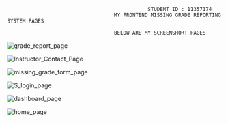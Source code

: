                                                   STUDENT ID : 11357174
                                       MY FRONTEND MISSING GRADE REPORTING SYSTEM PAGES

                                       BELOW ARE MY SCREENSHORT PAGES

   ![grade_report_page](https://github.com/SPEEDOFLIGHT559/11357174_DCIT_205_Assignment/assets/151200258/396800bf-b239-40a6-912c-8fe1f55b3ed3)
                      


![Instructor_Contact_Page](https://github.com/SPEEDOFLIGHT559/11357174_DCIT_205_Assignment/assets/151200258/f2010770-6dd0-4b69-b4e8-932c4dc635a0)

                         
              
![missing_grade_form_page](https://github.com/SPEEDOFLIGHT559/11357174_DCIT_205_Assignment/assets/151200258/168a177c-59d2-42c6-95d1-b31069f4b21f)



![S_login_page](https://github.com/SPEEDOFLIGHT559/11357174_DCIT_205_Assignment/assets/151200258/53a290f9-e0b2-4813-b8b7-4e428fb010e6)



![dashboard_page](https://github.com/SPEEDOFLIGHT559/11357174_DCIT_205_Assignment/assets/151200258/eb38e022-cc78-42b4-8bff-f62d25a9928b)

![home_page](https://github.com/SPEEDOFLIGHT559/11357174_DCIT_205_Assignment/assets/151200258/db9e1dbd-3349-4d3f-8277-2716c214a9f7)





